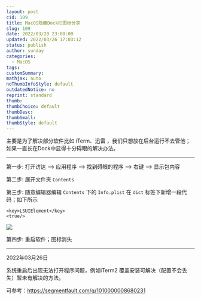 ```yaml
---
layout: post
cid: 109
title: MacOS隐藏Dock栏图标分享
slug: 109
date: 2022/03/20 23:08:00
updated: 2022/03/26 17:03:12
status: publish
author: sunday
categories: 
  - MacOS
tags: 
customSummary: 
mathjax: auto
noThumbInfoStyle: default
outdatedNotice: no
reprint: standard
thumb: 
thumbChoice: default
thumbDesc: 
thumbSmall: 
thumbStyle: default
---
```


主要是为了解决部分软件比如 iTerm、迅雷 ，我们只想放在后台运行不去管他；如果一直长在Dock中显得十分碍眼的解决办法。<!--more-->

---------


第一步: 打开访达 --> 应用程序 --> 找到碍眼的程序 --> 右键 --> 显示包内容

第二步: 展开文件夹 `Contents`

第三步: 随意编辑器编辑 `Contents` 下的 `Info.plist` 在 `dict` 标签下新增一段代码；如下所示

```
<key>LSUIElement</key>
<true/>
```
![][1]


第四步: 重启软件；图标消失

  [1]: https://oss.itan90.cn/out_pic/2022-07-20/DKATAb.jpg

---------

2022年03月26日 

系统重启后出现无法打开程序问题，例如iTerm2 覆盖安装可解决（配置不会丢失）暂未有解决的方法。

可参考：https://segmentfault.com/q/1010000008680231
